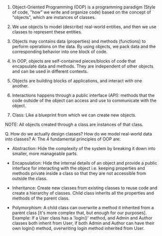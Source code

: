 1. Object-Oriented Programming (OOP) is a programming paradigm (Style of code, "how" we write and organize code) based on the concept of "objects", which are instances of classes.

2. We use objects to model (describe) real-world entities, and then we use classes to represent these entities.

3. Objects may contains data (properties) and methods (functions) to perform operations on the data. By using objects, we pack data and the corresponding behavior into one block of code.

4. In OOP, objects are self-contained pieces/blocks of code that encapsulate data and methods. They are independent of other objects and can be used in different contexts.

5. Objects are building blocks of applications, and interact with one another.

6. Interactions happens through a public interface (API): methods that the code outside of the object can access and use to communicate with the object.

7. Class: Like a blueprint from which we can create new objects.

NOTE: All objects created through a class are instances of that class.

Q. How do we actually design classes? How do we model real-world data into classes?
A: The 4 fundamental principles of OOP are:

- Abstraction: Hide the complexity of the system by breaking it down into smaller, more manageable parts.

- Encapsulation: Hide the internal details of an object and provide a public interface for interacting with the object i.e. keeping properties and methods private inside a class so that they are not accessible from outside the class.

- Inheritance: Create new classes from existing classes to reuse code and create a hierarchy of classes. Child class inherits all the properties and methods of the parent class.

- Polymorphism: A child class can overwrite a method it inherited from a parent class [it's more complex that, but enough for our purposes]. Example: If a User class has a 'login()' method, and Admin and Author classes both inherit from User, if both Admin and Author can have their own login() method, overwriting login method inherited from User.
